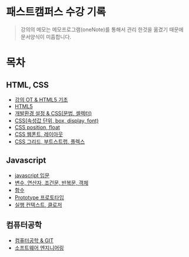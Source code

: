 # 패스트캠퍼스 수강 기록

>강의의 메모는 메모프로그램(oneNote)를 통해서 관리 한것을 옮겼기 때문에  
문서양식이 미흡합니다.

# 목차

## HTML, CSS
- [강의 OT & HTML5 기초](https://github.com/downmix/til/blob/master/html-css/1day.md)
- [HTML5](https://github.com/downmix/til/blob/master/html-css/2day.md)
- [개발환경 설정 & CSS(문법, 셀렉터)](https://github.com/downmix/til/blob/master/html-css/3day.md)
- [CSS(속성값 단위, box, display, font)](https://github.com/downmix/til/blob/master/html-css/4day.md)
- [CSS position, float](https://github.com/downmix/til/blob/master/html-css/6day.md)
- [CSS 웹폰트, 레이아웃](https://github.com/downmix/til/blob/master/html-css/7day.md)
- [CSS 그리드, 부트스트랩, 플렉스](https://github.com/downmix/til/blob/master/html-css/8day.md)


## Javascript
- [javascript 입문](https://github.com/downmix/til/blob/master/javascript/10day.md)
- [변수, 연산자, 조건문, 반복문, 객체](https://github.com/downmix/til/blob/master/javascript/11day.md)
- [함수](https://github.com/downmix/til/blob/master/javascript/12day.md)
- [Prototype 프로토타입](https://github.com/downmix/til/blob/master/javascript/14day.md)
- [실행 컨텍스트, 클로저](https://github.com/downmix/til/blob/master/javascript/16day.md)


## 컴퓨터공학
- [컴퓨터공학 & GIT](https://github.com/downmix/til/blob/master/computer/5day.md)
- [소프트웨어 엔지니어링](https://github.com/downmix/til/blob/master/computer/15day.md)